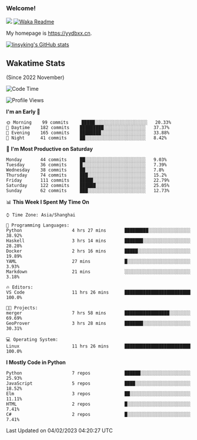 ### Welcome!

![](https://visitor-badge.glitch.me/badge?page_id=linsyking.linsyking)
[![Waka Readme](https://github.com/linsyking/linsyking/actions/workflows/waka-readme.yml/badge.svg)](https://github.com/linsyking/linsyking/actions/workflows/waka-readme.yml)

My homepage is <https://yydbxx.cn>.

[![linsyking's GitHub stats](https://github-readme-stats.vercel.app/api?username=linsyking&show_icons=true&theme=onedark)](https://github.com/anuraghazra/github-readme-stats)

## Wakatime Stats

(Since 2022 November)

<!--START_SECTION:waka-->
![Code Time](http://img.shields.io/badge/Code%20Time-144%20hrs%2028%20mins-blue)

![Profile Views](http://img.shields.io/badge/Profile%20Views-0-blue)

**I'm an Early 🐤** 

```text
🌞 Morning    99 commits     █████░░░░░░░░░░░░░░░░░░░░   20.33% 
🌆 Daytime    182 commits    █████████░░░░░░░░░░░░░░░░   37.37% 
🌃 Evening    165 commits    ████████░░░░░░░░░░░░░░░░░   33.88% 
🌙 Night      41 commits     ██░░░░░░░░░░░░░░░░░░░░░░░   8.42%

```
📅 **I'm Most Productive on Saturday** 

```text
Monday       44 commits     ██░░░░░░░░░░░░░░░░░░░░░░░   9.03% 
Tuesday      36 commits     █░░░░░░░░░░░░░░░░░░░░░░░░   7.39% 
Wednesday    38 commits     ██░░░░░░░░░░░░░░░░░░░░░░░   7.8% 
Thursday     74 commits     ███░░░░░░░░░░░░░░░░░░░░░░   15.2% 
Friday       111 commits    █████░░░░░░░░░░░░░░░░░░░░   22.79% 
Saturday     122 commits    ██████░░░░░░░░░░░░░░░░░░░   25.05% 
Sunday       62 commits     ███░░░░░░░░░░░░░░░░░░░░░░   12.73%

```


📊 **This Week I Spent My Time On** 

```text
⌚︎ Time Zone: Asia/Shanghai

💬 Programming Languages: 
Python                   4 hrs 27 mins       █████████░░░░░░░░░░░░░░░░   38.92% 
Haskell                  3 hrs 14 mins       ███████░░░░░░░░░░░░░░░░░░   28.28% 
Docker                   2 hrs 16 mins       █████░░░░░░░░░░░░░░░░░░░░   19.89% 
YAML                     27 mins             █░░░░░░░░░░░░░░░░░░░░░░░░   3.93% 
Markdown                 21 mins             ░░░░░░░░░░░░░░░░░░░░░░░░░   3.18%

🔥 Editors: 
VS Code                  11 hrs 26 mins      █████████████████████████   100.0%

🐱‍💻 Projects: 
merger                   7 hrs 58 mins       █████████████████░░░░░░░░   69.69% 
GeoProver                3 hrs 28 mins       ███████░░░░░░░░░░░░░░░░░░   30.31%

💻 Operating System: 
Linux                    11 hrs 26 mins      █████████████████████████   100.0%

```

**I Mostly Code in Python** 

```text
Python                   7 repos             ██████░░░░░░░░░░░░░░░░░░░   25.93% 
JavaScript               5 repos             ████░░░░░░░░░░░░░░░░░░░░░   18.52% 
Elm                      3 repos             ██░░░░░░░░░░░░░░░░░░░░░░░   11.11% 
HTML                     2 repos             █░░░░░░░░░░░░░░░░░░░░░░░░   7.41% 
C#                       2 repos             █░░░░░░░░░░░░░░░░░░░░░░░░   7.41%

```



 Last Updated on 04/02/2023 04:20:27 UTC
<!--END_SECTION:waka-->
